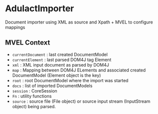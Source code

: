 AdulactImporter
===============

Document importer using XML as source and  Xpath  + MVEL to configure mappings 


## MVEL Context 

 - `currentDocument` : last created DocumentModel
 - `currentElement` : last parsed DOM4J tag Element
 - `xml` : XML input document as parsed by DOM4J
 - `map` : Mapping between DOM4J ELements and associated created DocumentModel (Element object is the key)
 - `root` : root DocumentModel where the import was started
 - `docs` : list of imported DocumentModels
 - `session` : CoreSession
 - `Fn` : utility functions
 - `source` : source file (File object) or source input stream (InputStream object) being parsed.




